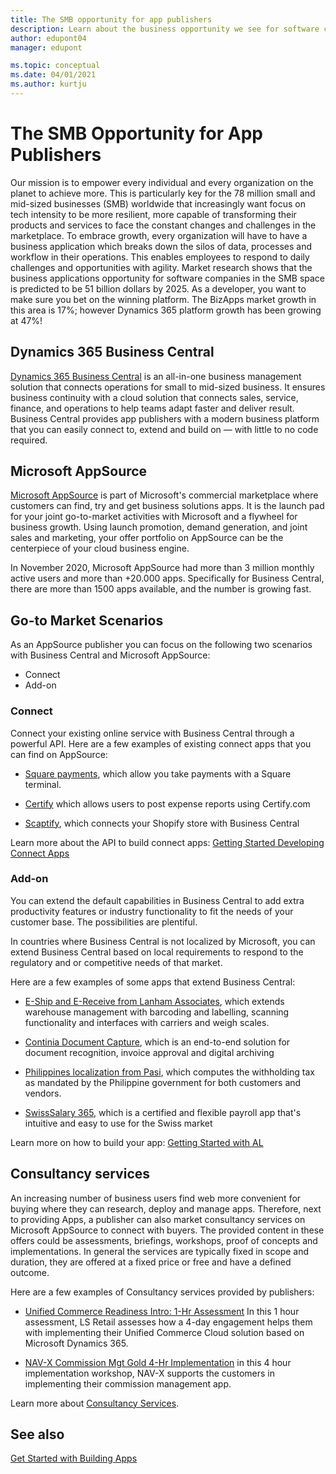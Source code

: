 ```yaml
---
title: The SMB opportunity for app publishers 
description: Learn about the business opportunity we see for software companies in the SMB space if you build your solution on Dynamics 365 Business Central.
author: edupont04
manager: edupont

ms.topic: conceptual
ms.date: 04/01/2021
ms.author: kurtju
---
```


# The SMB Opportunity for App Publishers

Our mission is to empower every individual and every organization on the planet to achieve more. This is particularly key for the 78 million small and mid-sized businesses (SMB) worldwide that increasingly want focus on tech intensity to be more resilient, more capable of transforming their products and services to face the constant changes and challenges in the marketplace. To embrace growth, every organization will have to have a business application which breaks down the silos of data, processes and workflow in their operations. This enables employees to respond to daily challenges and opportunities with agility. Market research shows that the business applications opportunity for software companies in the SMB space is predicted to be 51 billion dollars by 2025. As a developer, you want to make sure you bet on the winning platform. The BizApps market growth in this area is 17%; however Dynamics 365 platform growth has been growing at 47%!  

## Dynamics 365 Business Central

[Dynamics 365 Business Central](https://dynamics.microsoft.com/business-central/partners/) is an all-in-one business management solution that connects operations for small to mid-sized business. It ensures business continuity with a cloud solution that connects sales, service, finance, and operations to help teams adapt faster and deliver result. Business Central provides app publishers with a modern business platform that you can easily connect to, extend and build on — with little to no code required.  

## Microsoft AppSource

[Microsoft AppSource](https://appsource.microsoft.com/) is part of Microsoft's commercial marketplace where customers can find, try and get business solutions apps. It is the launch pad for your joint go-to-market activities with Microsoft and a flywheel for business growth. Using launch promotion, demand generation, and joint sales and marketing, your offer portfolio on AppSource can be the centerpiece of your cloud business engine.  

In November 2020, Microsoft AppSource had more than 3 million monthly active users and more than +20.000 apps. Specifically for Business Central, there are more than 1500 apps available, and the number is growing fast.  

## Go-to Market Scenarios

As an AppSource publisher you can focus on the following two scenarios with Business Central and Microsoft AppSource:  

- Connect
- Add-on

### Connect

Connect your existing online service with Business Central through a powerful API. Here are a few examples of existing connect apps that you can find on AppSource:  

- [Square payments](https://appsource.microsoft.com/product/dynamics-365-business-central/PUBID.squareinc1581374005853%7CAID.square-payments%7CPAPPID.313d5c68-0d92-4f43-b470-ab5857ecf9c6), which allow you take payments with a Square terminal.  

- [Certify](https://appsource.microsoft.com/product/dynamics-365-business-central/PUBID.efoqus-5058796%7CAID.certify%7CPAPPID.e24a3340-5ca9-4edb-aae7-8f9c709fc881?tab=Overview) which allows users to post expense reports using Certify.com  

- [Scaptify](https://appsource.microsoft.com/product/dynamics-365-business-central/PUBID.scapta%7CAID.50395b48-f7b6-4445-96df-6faaa8c96deb%7CPAPPID.96da1317-c2e8-42ec-aa19-216e33d0da19?tab=Overview), which connects your Shopify store with Business Central  

Learn more about the API to build connect apps: [Getting Started Developing Connect Apps](../devenv-develop-connect-apps.md)  

### Add-on

You can extend the default capabilities in Business Central to add extra productivity features or industry functionality to fit the needs of your customer base. The possibilities are plentiful.  

In countries where Business Central is not localized by Microsoft, you can extend Business Central based on local requirements to respond to the regulatory and or competitive needs of that market.  

Here are a few examples of some apps that extend Business Central:

- [E-Ship and E-Receive from Lanham Associates](https://appsource.microsoft.com/product/dynamics-365-business-central/PUBID.lanhamassociates%7CAID.e-ship_and_e-receive%7CPAPPID.f8750ab4-1d72-455d-b773-5b487a0ac106?tab=Overview), which extends warehouse management with barcoding and labelling, scanning functionality and interfaces with carriers and weigh scales.

- [Continia Document Capture](https://appsource.microsoft.com/product/dynamics-365-business-central/PUBID.continia365%7CAID.6da8dd2f-e698-461f-9147-8e404244dd85%7CPAPPID.6da8dd2f-e698-461f-9147-8e404244dd85), which is an end-to-end solution for document recognition, invoice approval and digital archiving

- [Philippines localization from Pasi](https://appsource.microsoft.com/product/dynamics-365-business-central/PUBID.e-pasi-1156349%7CAID.philwithholdingtax%7CPAPPID.abc622d1-0d07-40e3-9518-9a9adc77322a?tab=Overview), which computes the withholding tax as mandated by the Philippine government for both customers and vendors.

- [SwissSalary 365](https://appsource.microsoft.com/product/dynamics-365-business-central/PUBID.swisssalary%7CAID.swisssalary%7CPAPPID.ca3d5715-ac87-48ff-ace2-fc1605e50a69), which is a certified and flexible payroll app that's intuitive and easy to use for the Swiss market

Learn more on how to build your app: [Getting Started with AL](../devenv-get-started.md)


## Consultancy services

An increasing number of business users find web more convenient for buying where they can research, deploy and manage apps. Therefore, next to providing Apps, a publisher can also market consultancy services on Microsoft AppSource to connect with buyers. The provided content in these offers could be assessments, briefings, workshops, proof of concepts and implementations. In general the services are typically fixed in scope and duration, they are offered at a fixed price or free and have a defined outcome.  

Here are a few examples of Consultancy services provided by publishers:  

- [Unified Commerce Readiness Intro: 1-Hr Assessment](https://appsource.microsoft.com/marketplace/consulting-services/ls_retail.lsconsulting5?country=US&page=1&product=dynamics-365%3Bdynamics-365-business-central&search=LS%20Retail)
    In this 1 hour assessment, LS Retail assesses how a 4-day engagement helps them with implementing their Unified Commerce Cloud solution based on Microsoft Dynamics 365.

- [NAV-X Commission Mgt Gold 4-Hr Implementation](https://appsource.microsoft.com/marketplace/consulting-services/navx.82b7da21-0097-4745-b999-24111d5f4432?country=US&page=1&product=dynamics-365%3Bdynamics-365-business-central)
    in this 4 hour implementation workshop, NAV-X supports the customers in implementing their commission management app.

Learn more about [Consultancy Services](https://appsource.microsoft.com/partners).

## See also

[Get Started with Building Apps](get-started.md)